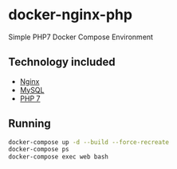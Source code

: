 # docker-nginx-php
Simple PHP7 Docker Compose Environment

## Technology included

* [Nginx](http://nginx.org/)
* [MySQL](http://www.mysql.com/)
* [PHP 7](http://php.net/)

## Running

```sh
docker-compose up -d --build --force-recreate
docker-compose ps
docker-compose exec web bash
```